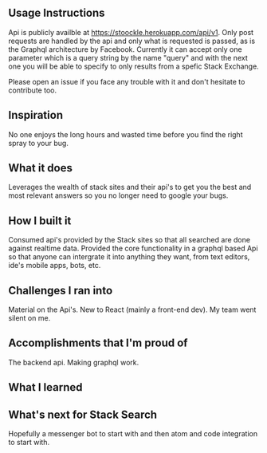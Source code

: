 ## Usage Instructions
Api is publicly availble at https://stoockle.herokuapp.com/api/v1.
Only post requests are handled by the api and only what is requested is passed, as is the Graphql architecture by Facebook.
Currently it can accept only one parameter which is a query string by the name "query" and with the next one you will be able to specify to only results from a spefic Stack Exchange.

Please open an issue if you face any trouble with it and don't hesitate to contribute too.


## Inspiration
No one enjoys the long hours and wasted time before you find the right spray to your bug.

## What it does
Leverages the wealth of stack sites and their api's to get you the best and most relevant answers so you no longer need to google your bugs.

## How I built it
Consumed api's provided by the Stack sites so that all searched are done against realtime data. Provided the core functionality in a graphql based Api so that anyone can intergrate it into anything they want, from text editors, ide's mobile apps, bots, etc.

## Challenges I ran into
Material on the Api's.
New to React (mainly a front-end dev).
My team went silent on me.

## Accomplishments that I'm proud of
The backend api.
Making graphql work.


## What I learned

## What's next for Stack Search
Hopefully a messenger bot to start with and then atom and code integration to start with.
